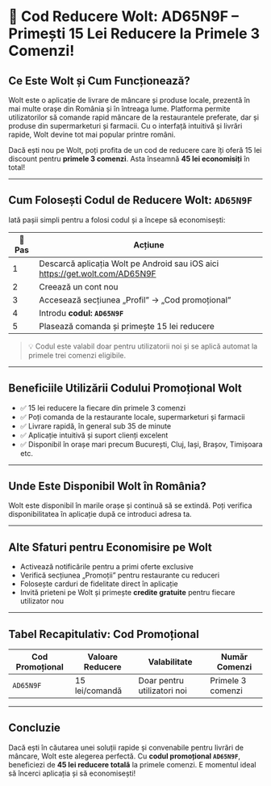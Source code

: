 # 🎉 Cod Reducere Wolt: AD65N9F – Primești 15 Lei Reducere la Primele 3 Comenzi!

## Ce Este Wolt și Cum Funcționează?

Wolt este o aplicație de livrare de mâncare și produse locale, prezentă în mai multe orașe din România și în întreaga lume. Platforma permite utilizatorilor să comande rapid mâncare de la restaurantele preferate, dar și produse din supermarketuri și farmacii. Cu o interfață intuitivă și livrări rapide, Wolt devine tot mai popular printre români.

Dacă ești nou pe Wolt, poți profita de un cod de reducere care îți oferă 15 lei discount pentru **primele 3 comenzi**. Asta înseamnă **45 lei economisiți** în total!

---

## Cum Folosești Codul de Reducere Wolt: `AD65N9F`

Iată pașii simpli pentru a folosi codul și a începe să economisești:

| 📝 Pas | Acțiune |
|-------|---------|
| 1 | Descarcă aplicația Wolt pe Android sau iOS aici https://get.wolt.com/AD65N9F| 
| 2 | Creează un cont nou |
| 3 | Accesează secțiunea „Profil” → „Cod promoțional” |
| 4 | Introdu **codul: `AD65N9F`** |
| 5 | Plasează comanda și primește 15 lei reducere |

> 💡 Codul este valabil doar pentru utilizatorii noi și se aplică automat la primele trei comenzi eligibile.

---

## Beneficiile Utilizării Codului Promoțional Wolt

- ✅ 15 lei reducere la fiecare din primele 3 comenzi  
- ✅ Poți comanda de la restaurante locale, supermarketuri și farmacii  
- ✅ Livrare rapidă, în general sub 35 de minute  
- ✅ Aplicație intuitivă și suport clienți excelent  
- ✅ Disponibil în orașe mari precum București, Cluj, Iași, Brașov, Timișoara etc.

---

## Unde Este Disponibil Wolt în România?

Wolt este disponibil în marile orașe și continuă să se extindă. Poți verifica disponibilitatea în aplicație după ce introduci adresa ta.

---

## Alte Sfaturi pentru Economisire pe Wolt

- Activează notificările pentru a primi oferte exclusive  
- Verifică secțiunea „Promoții” pentru restaurante cu reduceri  
- Folosește carduri de fidelitate direct în aplicație  
- Invită prieteni pe Wolt și primește **credite gratuite** pentru fiecare utilizator nou

---

## Tabel Recapitulativ: Cod Promoțional

| Cod Promoțional | Valoare Reducere | Valabilitate              | Număr Comenzi         |
|------------------|------------------|---------------------------|------------------------|
| `AD65N9F`         | 15 lei/comandă   | Doar pentru utilizatori noi | Primele 3 comenzi |

---

## Concluzie

Dacă ești în căutarea unei soluții rapide și convenabile pentru livrări de mâncare, Wolt este alegerea perfectă. Cu **codul promoțional `AD65N9F`**, beneficiezi de **45 lei reducere totală** la primele comenzi. E momentul ideal să încerci aplicația și să economisești!

